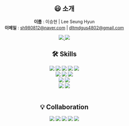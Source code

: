 <div align="center"> 

## **😃 소개**

 **이름** : 이승현 | Lee Seung Hyun
 <br>
 **이메일** : sh980812@naver.com | dltmdgus4802@gmail.com

<a href="https://github.com/hyun812">
    <img src="https://github-readme-stats.vercel.app/api?username=hyun812&hide=stars&border_radius=8"/>
</a>
<a href="https://solved.ac/yu05279">
    <img src="https://mazassumnida.wtf/api/generate_badge?boj=yu05279"/>
</a>

## **🛠️ Skills**

  <div> 
    <img src="https://img.shields.io/badge/html5-E34F26?style=for-the-badge&logo=html5&logoColor=white"> 
    <img src="https://img.shields.io/badge/css-1572B6?style=for-the-badge&logo=css3&logoColor=white"> 
    <img src="https://img.shields.io/badge/javascript-F7DF1E?style=for-the-badge&logo=javascript&logoColor=black"> 
    <img src="https://img.shields.io/badge/typescript-3178C6?style=for-the-badge&logo=typescript&logoColor=white">
    <img src="https://img.shields.io/badge/java-007396?style=for-the-badge&logo=java&logoColor=white">
    <br>
    <img src="https://img.shields.io/badge/react-61DAFB?style=for-the-badge&logo=react&logoColor=black"> 
    <img src="https://img.shields.io/badge/vue.js-4FC08D?style=for-the-badge&logo=Vue.js&logoColor=white">
    <img src="https://img.shields.io/badge/React_query-FF4154?style=for-the-badge&logo=reactquery&logoColor=white">
    <br>
    <img src="https://img.shields.io/badge/tailwind css-06B6D4?style=for-the-badge&logo=tailwindcss&logoColor=white">
    <img src="https://img.shields.io/badge/styled component-DB7093?style=for-the-badge&logo=styledcomponents&logoColor=white"> 
    <br>
    <img src="https://img.shields.io/badge/eslint-4B32C3?style=for-the-badge&logo=eslint&logoColor=white">
    <img src="https://img.shields.io/badge/prettier-F7B93E?style=for-the-badge&logo=prettier&logoColor=white">
    <br>
  </div> 

<br> 

## **💡 Collaboration**

<div>
   <img src="https://img.shields.io/badge/git-F05032?style=for-the-badge&logo=Git&logoColor=white">
   <img src="https://img.shields.io/badge/notion-000000?style=for-the-badge&logo=notion&logoColor=white">
   <img src="https://img.shields.io/badge/jira-0052CC?style=for-the-badge&logo=jirasoftware&logoColor=white">
   <img src="https://img.shields.io/badge/figma-F24E1E?style=for-the-badge&logo=figma&logoColor=white">
   <img src="https://img.shields.io/badge/Gerrit-EEEEEE?style=for-the-badge&logo=gerrit&logoColor=black">
</div>

</div> 
